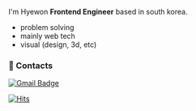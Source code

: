 
I'm Hyewon **Frontend Engineer** based in south korea.
- problem solving
- mainly web tech
- visual (design, 3d, etc)


###  :purple_heart: ​Contacts ###

[![Gmail Badge](https://img.shields.io/badge/Gmail-d14836?style=flat-square&logo=Gmail&logoColor=white&link=mailto:khw121699@gmail.com)](mailto:khw121699@gmail.com)

[![Hits](https://hits.seeyoufarm.com/api/count/incr/badge.svg?url=https%3A%2F%2Fgithub.com%2FYumYumNyang&count_bg=%231137FF&title_bg=%232A2A2A&icon=&icon_color=%23E7E7E7&title=hits&edge_flat=false)](https://hits.seeyoufarm.com)
